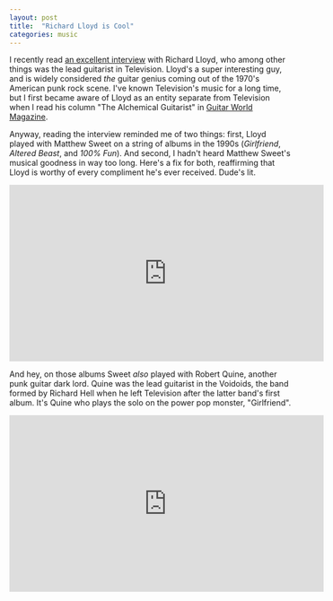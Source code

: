```yaml
---
layout: post
title:  "Richard Lloyd is Cool"
categories: music
---
```

I recently read [an excellent interview](https://damienlove.com/writing/friction-the-making-of-televisions-marquee-moon/) with Richard Lloyd, who among other things was the lead guitarist in Television. Lloyd's a super interesting guy, and is widely considered _the_ guitar genius coming out of the 1970's American punk rock scene. I've known Television's music for a long time, but I first became aware of Lloyd as an entity separate from Television when I read his column "The Alchemical Guitarist" in [Guitar World Magazine](http://www.guitarworld.com).

Anyway, reading the interview reminded me of two things: first, Lloyd played with Matthew Sweet on a string of albums in the 1990s (*Girlfriend*, *Altered Beast*, and *100% Fun*). And second, I hadn't heard Matthew Sweet's musical goodness in way too long. Here's a fix for both, reaffirming that Lloyd is worthy of every compliment he's ever received. Dude's lit.

<iframe width="560" height="315" src="https://www.youtube.com/embed/JY34l1tSQBs" frameborder="0" allowfullscreen></iframe>
<br/>

And hey, on those albums Sweet *also* played with Robert Quine, another punk guitar dark lord. Quine was the lead guitarist in the Voidoids, the band formed by Richard Hell when he left Television after the latter band's first album. It's Quine who plays the solo on the power pop monster, "Girlfriend".

<iframe width="560" height="315" src="https://www.youtube.com/embed/Rzl3AB5tw-w" frameborder="0" allowfullscreen></iframe>
